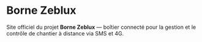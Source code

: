 # Borne Zeblux

Site officiel du projet **Borne Zeblux** — boîtier connecté pour la gestion et le contrôle de chantier à distance via SMS et 4G.
